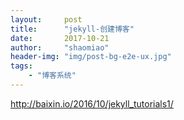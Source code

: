 ```yaml
---
layout:     post
title:      "jekyll-创建博客"
date:       2017-10-21
author:     "shaomiao"
header-img: "img/post-bg-e2e-ux.jpg"
tags:
    - "博客系统"
---
```

http://baixin.io/2016/10/jekyll_tutorials1/
